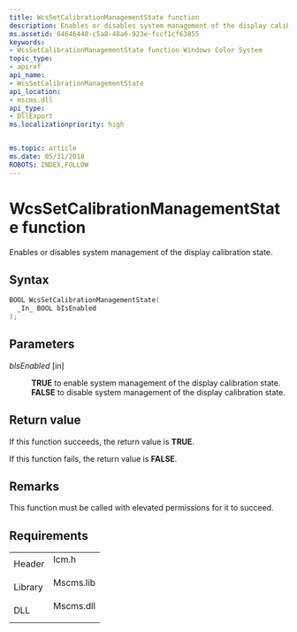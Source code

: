 ```yaml
---
title: WcsSetCalibrationManagementState function
description: Enables or disables system management of the display calibration state.
ms.assetid: 64646448-c5a8-48a6-923e-fccf1cf63855
keywords:
- WcsSetCalibrationManagementState function Windows Color System
topic_type:
- apiref
api_name:
- WcsSetCalibrationManagementState
api_location:
- mscms.dll
api_type:
- DllExport
ms.localizationpriority: high


ms.topic: article
ms.date: 05/31/2018
ROBOTS: INDEX,FOLLOW
---
```


# WcsSetCalibrationManagementState function

Enables or disables system management of the display calibration state.

## Syntax


```C++
BOOL WcsSetCalibrationManagementState(
  _In_ BOOL bIsEnabled
);
```



## Parameters

<dl> <dt>

*bIsEnabled* \[in\]
</dt> <dd>

**TRUE** to enable system management of the display calibration state. **FALSE** to disable system management of the display calibration state.

</dd> </dl>

## Return value

If this function succeeds, the return value is **TRUE**.

If this function fails, the return value is **FALSE**.

## Remarks

This function must be called with elevated permissions for it to succeed.

## Requirements



|                    |                                                                                      |
|--------------------|--------------------------------------------------------------------------------------|
| Header<br/>  | <dl> <dt>Icm.h</dt> </dl>     |
| Library<br/> | <dl> <dt>Mscms.lib</dt> </dl> |
| DLL<br/>     | <dl> <dt>Mscms.dll</dt> </dl> |



 

 





